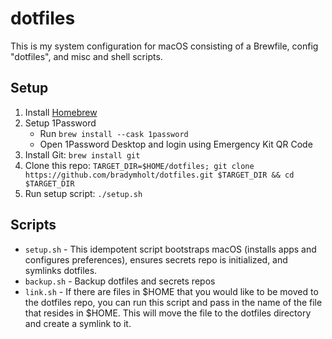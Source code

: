 # dotfiles

This is my system configuration for macOS consisting of a Brewfile, config "dotfiles", and misc and shell scripts.

## Setup

1. Install [Homebrew](https://docs.brew.sh/Installation)
1. Setup 1Password
    - Run `brew install --cask 1password`
    - Open 1Password Desktop and login using Emergency Kit QR Code   
1. Install Git: `brew install git`
1. Clone this repo: `TARGET_DIR=$HOME/dotfiles; git clone https://github.com/bradymholt/dotfiles.git $TARGET_DIR && cd $TARGET_DIR`
1. Run setup script: `./setup.sh`

## Scripts

- `setup.sh` - This idempotent script bootstraps macOS (installs apps and configures preferences), ensures secrets repo is initialized, and symlinks dotfiles.
- `backup.sh` - Backup dotfiles and secrets repos
- `link.sh` -  If there are files in $HOME that you would like to be moved to the dotfiles repo, you can run this script and pass in the name of the file that resides in $HOME.  This will move the file to the dotfiles directory and create a symlink to it.



